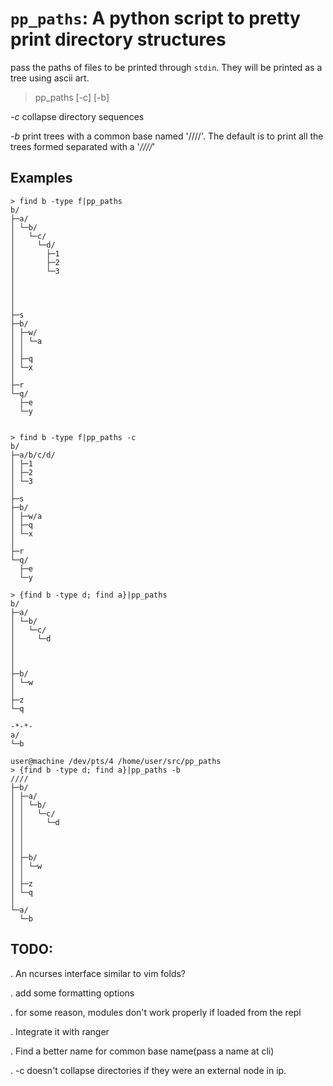 # `pp_paths`: A python script to pretty print directory structures

pass the paths of files to be printed through `stdin`. They will be printed as a tree using ascii art.


> pp_paths [-c] [-b]

*-c* collapse directory sequences

*-b* print trees with a common base named '////'. The default is to print all the
    trees formed separated with a '*////*'

## Examples

    > find b -type f|pp_paths
    b/
    ├─a/
    │ └─b/
    │   └─c/
    │     └─d/
    │       ├─1
    │       ├─2
    │       └─3
    │
    │
    │
    │
    ├─s
    ├─b/
    │ ├─w/
    │ │ └─a
    │ │
    │ ├─q
    │ └─x
    │
    ├─r
    └─q/
      ├─e
      └─y


    > find b -type f|pp_paths -c
    b/
    ├─a/b/c/d/
    │ ├─1
    │ ├─2
    │ └─3
    │
    ├─s
    ├─b/
    │ ├─w/a
    │ ├─q
    │ └─x
    │
    ├─r
    └─q/
      ├─e
      └─y

    > {find b -type d; find a}|pp_paths
    b/
    ├─a/
    │ └─b/
    │   └─c/
    │     └─d
    │
    │
    │
    ├─b/
    │ └─w
    │
    ├─z
    └─q
    
    -*-*-
    a/
    └─b
    
    user@machine /dev/pts/4 /home/user/src/pp_paths
    > {find b -type d; find a}|pp_paths -b
    ////
    ├─b/
    │ ├─a/
    │ │ └─b/
    │ │   └─c/
    │ │     └─d
    │ │
    │ │
    │ │
    │ ├─b/
    │ │ └─w
    │ │
    │ ├─z
    │ └─q
    │
    └─a/
      └─b

## TODO:

. An ncurses interface similar to vim folds?

. add some formatting options

. for some reason, modules don't work properly if loaded from the repl 

. Integrate it with ranger

. Find a better name for common base name(pass a name at cli)

. -c doesn't collapse directories if they were an external node in ip.